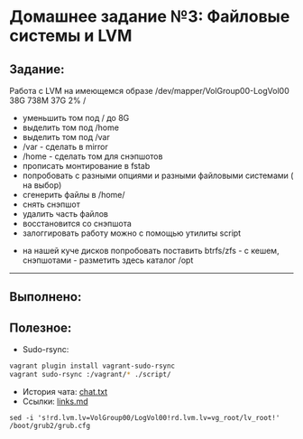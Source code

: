 # **Домашнее задание №3: Файловые системы и LVM**

## **Задание:**
Работа с LVM
на имеющемся образе
/dev/mapper/VolGroup00-LogVol00 38G 738M 37G 2% /

- уменьшить том под / до 8G
- выделить том под /home
- выделить том под /var
- /var - сделать в mirror
- /home - сделать том для снэпшотов
- прописать монтирование в fstab
- попробовать с разными опциями и разными файловыми системами ( на выбор)
- сгенерить файлы в /home/
- снять снэпшот
- удалить часть файлов
- восстановится со снэпшота
- залоггировать работу можно с помощью утилиты script

* на нашей куче дисков попробовать поставить btrfs/zfs - с кешем, снэпшотами - разметить здесь каталог /opt

---

## **Выполнено:**



## **Полезное:**

- Sudo-rsync:
```Bash
vagrant plugin install vagrant-sudo-rsync
vagrant sudo-rsync :/vagrant/* ./script/
```
- История чата: [chat.txt](chat.txt)
- Ссылки: [links.md](links.md)
```
sed -i 's!rd.lvm.lv=VolGroup00/LogVol00!rd.lvm.lv=vg_root/lv_root!' /boot/grub2/grub.cfg
```
